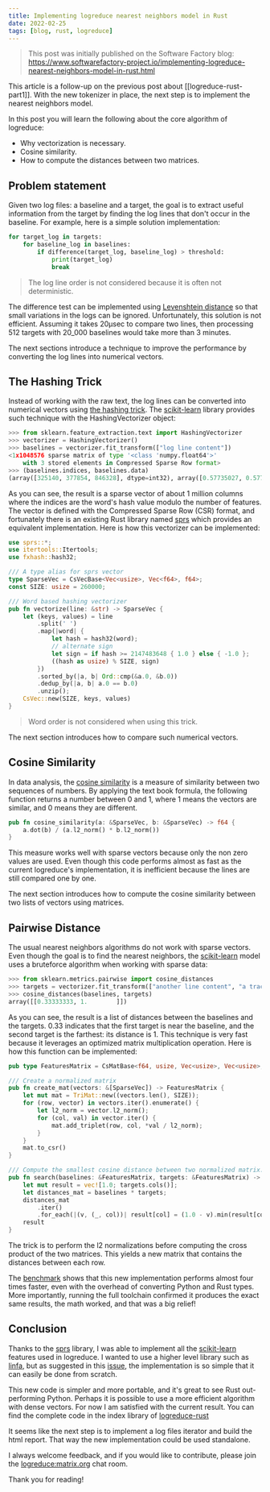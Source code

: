 ```yaml
---
title: Implementing logreduce nearest neighbors model in Rust
date: 2022-02-25
tags: [blog, rust, logreduce]
---
```


> This post was initially published on the Software Factory blog: https://www.softwarefactory-project.io/implementing-logreduce-nearest-neighbors-model-in-rust.html

This article is a follow-up on the previous post about [[logreduce-rust-part1]].
With the new tokenizer in place, the next step is to implement the
nearest neighbors model.

In this post you will learn the following about the core algorithm of
logreduce:

-   Why vectorization is necessary.
-   Cosine similarity.
-   How to compute the distances between two matrices.

## Problem statement

Given two log files: a baseline and a target, the goal is to extract
useful information from the target by finding the log lines that don\'t
occur in the baseline. For example, here is a simple solution
implementation:

``` python
for target_log in targets:
    for baseline_log in baselines:
        if difference(target_log, baseline_log) > threshold:
            print(target_log)
            break
```

> The log line order is not considered because it is often not deterministic.

The difference test can be implemented using [Levenshtein
distance](https://en.wikipedia.org/wiki/Levenshtein_distance) so that
small variations in the logs can be ignored. Unfortunately, this
solution is not efficient. Assuming it takes 20µsec to compare two
lines, then processing 512 targets with 20_000 baselines would take more
than 3 minutes.

The next sections introduce a technique to improve the performance by
converting the log lines into numerical vectors.

## The Hashing Trick

Instead of working with the raw text, the log lines can be converted
into numerical vectors using [the hashing
trick](https://en.wikipedia.org/wiki/Feature_hashing). The
[scikit-learn](https://scikit-learn.org/) library provides such
technique with the HashingVectorizer object:

``` python
>>> from sklearn.feature_extraction.text import HashingVectorizer
>>> vectorizer = HashingVectorizer()
>>> baselines = vectorizer.fit_transform(["log line content"])
<1x1048576 sparse matrix of type '<class 'numpy.float64'>'
    with 3 stored elements in Compressed Sparse Row format>
>>> (baselines.indices, baselines.data)
(array([325140, 377854, 846328], dtype=int32), array([0.57735027, 0.57735027, 0.57735027]))
```

As you can see, the result is a sparse vector of about 1 million columns
where the indices are the word\'s hash value modulo the number of
features. The vector is defined with the Compressed Sparse Row (CSR)
format, and fortunately there is an existing Rust library named
[sprs](https://docs.rs/sprs) which provides an equivalent
implementation. Here is how this vectorizer can be implemented:

``` rust
use sprs::*;
use itertools::Itertools;
use fxhash::hash32;

/// A type alias for sprs vector
type SparseVec = CsVecBase<Vec<usize>, Vec<f64>, f64>;
const SIZE: usize = 260000;

/// Word based hashing vectorizer
pub fn vectorize(line: &str) -> SparseVec {
    let (keys, values) = line
        .split(' ')
        .map(|word| {
            let hash = hash32(word);
            // alternate sign
            let sign = if hash >= 2147483648 { 1.0 } else { -1.0 };
            ((hash as usize) % SIZE, sign)
        })
        .sorted_by(|a, b| Ord::cmp(&a.0, &b.0))
        .dedup_by(|a, b| a.0 == b.0)
        .unzip();
    CsVec::new(SIZE, keys, values)
}
```

> Word order is not considered when using this trick.


The next section introduces how to compare such numerical vectors.

## Cosine Similarity

In data analysis, the [cosine
similarity](https://en.wikipedia.org/wiki/Cosine_similarity) is a
measure of similarity between two sequences of numbers. By applying the
text book formula, the following function returns a number between 0 and
1, where 1 means the vectors are similar, and 0 means they are
different.

``` rust
pub fn cosine_similarity(a: &SparseVec, b: &SparseVec) -> f64 {
    a.dot(b) / (a.l2_norm() * b.l2_norm())
}
```

This measure works well with sparse vectors because only the non zero
values are used. Even though this code performs almost as fast as the
current logreduce\'s implementation, it is inefficient because the lines
are still compared one by one.

The next section introduces how to compute the cosine similarity between
two lists of vectors using matrices.

## Pairwise Distance

The usual nearest neighbors algorithms do not work with sparse vectors.
Even though the goal is to find the nearest neighbors, the
[scikit-learn](https://scikit-learn.org/) model uses a bruteforce
algorithm when working with sparse data:

``` python
>>> from sklearn.metrics.pairwise import cosine_distances
>>> targets = vectorizer.fit_transform(["another line content", "a traceback"])
>>> cosine_distances(baselines, targets)
array([[0.33333333, 1.        ]])
```

As you can see, the result is a list of distances between the baselines
and the targets. 0.33 indicates that the first target is near the
baseline, and the second target is the farthest: its distance is 1. This
technique is very fast because it leverages an optimized matrix
multiplication operation. Here is how this function can be implemented:

``` rust
pub type FeaturesMatrix = CsMatBase<f64, usize, Vec<usize>, Vec<usize>, Vec<f64>>;

/// Create a normalized matrix
pub fn create_mat(vectors: &[SparseVec]) -> FeaturesMatrix {
    let mut mat = TriMat::new((vectors.len(), SIZE));
    for (row, vector) in vectors.iter().enumerate() {
        let l2_norm = vector.l2_norm();
        for (col, val) in vector.iter() {
            mat.add_triplet(row, col, *val / l2_norm);
        }
    }
    mat.to_csr()
}

/// Compute the smallest cosine distance between two normalized matrix. The rhs must be transposed.
pub fn search(baselines: &FeaturesMatrix, targets: &FeaturesMatrix) -> Vec<f64> {
    let mut result = vec![1.0; targets.cols()];
    let distances_mat = baselines * targets;
    distances_mat
        .iter()
        .for_each(|(v, (_, col))| result[col] = (1.0 - v).min(result[col]));
    result
}
```

The trick is to perform the l2 normalizations before computing the cross
product of the two matrices. This yields a new matrix that contains the
distances between each row.

The
[benchmark](https://github.com/logreduce/logreduce-rust/blob/main/python/benches/bench-index.py)
shows that this new implementation performs almost four times faster,
even with the overhead of converting Python and Rust types. More
importantly, running the full toolchain confirmed it produces the exact
same results, the math worked, and that was a big relief!

## Conclusion

Thanks to the [sprs](https://docs.rs/sprs) library, I was able to
implement all the [scikit-learn](https://scikit-learn.org/) features
used in logreduce. I wanted to use a higher level library such as
[linfa](https://rust-ml.github.io/linfa/), but as suggested in this
[issue](https://github.com/rust-ml/linfa/issues/200), the implementation
is so simple that it can easily be done from scratch.

This new code is simpler and more portable, and it\'s great to see Rust
out-performing Python. Perhaps it is possible to use a more efficient
algorithm with dense vectors. For now I am satisfied with the current
result. You can find the complete code in the index library of
[logreduce-rust](https://github.com/logreduce/logreduce-rust)

It seems like the next step is to implement a log files iterator and
build the html report. That way the new implementation could be used
standalone.

I always welcome feedback, and if you would like to contribute, please
join the
[logreduce:matrix.org](https://matrix.to/#/#logreduce:matrix.org) chat
room.

Thank you for reading!
